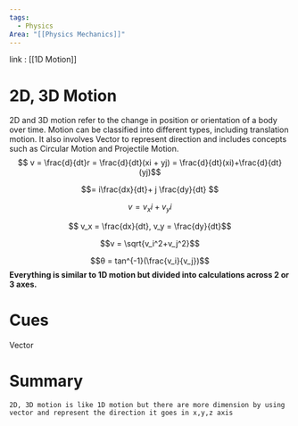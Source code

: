 ```yaml
---
tags:
  - Physics
Area: "[[Physics Mechanics]]"
---
```

link : [[1D Motion]]
# 2D, 3D Motion
2D and 3D motion refer to the change in position or orientation of a body over time. Motion can be classified into different types, including translation motion. It also involves Vector to represent direction and includes concepts such as Circular Motion and Projectile Motion.
$$ v = \frac{d}{dt}r = \frac{d}{dt}(xi + yj) = \frac{d}{dt}(xi)+\frac{d}{dt}(yj)$$

$$= i\frac{dx}{dt}+ j \frac{dy}{dt} $$

$$ v = v_xi + v_yi $$

$$ v_x = \frac{dx}{dt}, v_y = \frac{dy}{dt}$$

$$v = \sqrt{v_i^2+v_j^2}$$

$$θ = tan^{-1}(\frac{v_i}{v_j})$$
**Everything is similar to 1D motion but divided into calculations across 2 or 3 axes.**
# Cues
Vector
# Summary
```
2D, 3D motion is like 1D motion but there are more dimension by using vector and represent the direction it goes in x,y,z axis 
```